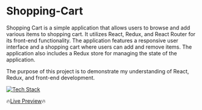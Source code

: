# Shopping-Cart

Shopping Cart is a simple application that allows users to browse and add
various items to shopping cart.
It utilizes React, Redux, and React Router for its front-end functionality.
The application features a responsive user interface and a shopping cart where
users can add and remove items. The application also
includes a Redux store for managing the state of the application.

The purpose of this project is to demonstrate my understanding of React,
Redux, and front-end development.

[![Tech Stack](https://skillicons.dev/icons?i=ts,react,redux,tailwind,vite)](https://skillicons.dev)

🔥[Live Preview](https://shopping-cart-incandesc3nce.vercel.app/)🔥